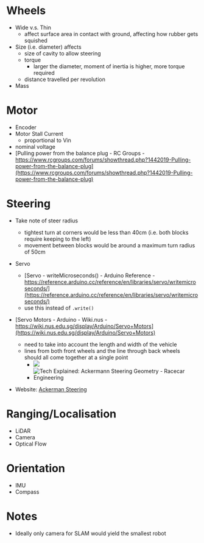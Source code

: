 # Wheels
- Wide v.s. Thin
    - affect surface area in contact with ground, affecting how rubber gets squished
- Size (i.e. diameter) affects
    - size of cavity to allow steering
    - torque
        - larger the diameter, moment of inertia is higher, more torque required
    - distance travelled per revolution
- Mass

# Motor
- Encoder
- Motor Stall Current
    - proportional to Vin
- nominal voltage
- [Pulling power from the balance plug - RC Groups - https://www.rcgroups.com/forums/showthread.php?1442019-Pulling-power-from-the-balance-plug](https://www.rcgroups.com/forums/showthread.php?1442019-Pulling-power-from-the-balance-plug)
# Steering
- Take note of steer radius
    - tightest turn at corners would be less than 40cm (i.e. both blocks require keeping to the left)
    - movement between blocks would be around a maximum turn radius of 50cm
- Servo
    - [Servo - writeMicroseconds() - Arduino Reference - https://reference.arduino.cc/reference/en/libraries/servo/writemicroseconds/](https://reference.arduino.cc/reference/en/libraries/servo/writemicroseconds/)
    - use this instead of `.write()`
- [Servo Motors - Arduino - Wiki.nus - https://wiki.nus.edu.sg/display/Arduino/Servo+Motors](https://wiki.nus.edu.sg/display/Arduino/Servo+Motors)

    - need to take into account the length and width of the vehicle
    - lines from both front wheels and the line through back wheels should all come together at a single point
        - ![](http://datagenetics.com/blog/december12016/ideal3.png)
        - ![Tech Explained: Ackermann Steering Geometry - Racecar Engineering](https://www.racecar-engineering.com/wp-content/uploads/2021/04/Figure-1.jpg)

- Website: [Ackerman Steering](http://datagenetics.com/blog/december12016/index.html)

# Ranging/Localisation
- LiDAR
- Camera
- Optical Flow

# Orientation
- IMU
- Compass

# Notes
- Ideally only camera for SLAM would yield the smallest robot
